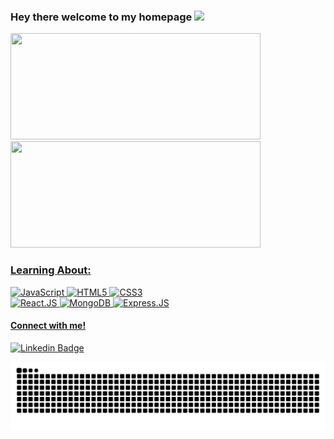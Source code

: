 ### Hey there welcome to my homepage <img src = "https://raw.githubusercontent.com/MartinHeinz/MartinHeinz/master/wave.gif" width=40px>


<div align="justify">
  <a href="https://github.com/GianLCavalini">
  <img width="400em" height="170em" src="https://github-readme-stats.vercel.app/api?username=GianLCavalini&show_icons=true&theme=dark&include_all_commits=true&count_private=true"/>
  <img width="400em" height="170em" src="https://github-readme-stats.vercel.app/api/top-langs/?username=GianLCavalini&layout=compact&langs_count=4&theme=dark"/>
</div>
  
### Learning About:

![JavaScript](https://img.shields.io/badge/JavaScript-323330?style=for-the-badge&logo=javascript&logoColor=F7DF1E)
![HTML5](https://img.shields.io/badge/HTML5-E34F26?style=for-the-badge&logo=html5&logoColor=white)
![CSS3](https://img.shields.io/badge/CSS3-1572B6?style=for-the-badge&logo=css3&logoColor=white)  
![React.JS](https://img.shields.io/badge/React-20232A?style=for-the-badge&logo=react&logoColor=61DAFB)
![MongoDB](https://img.shields.io/badge/MongoDB-4EA94B?style=for-the-badge&logo=mongodb&logoColor=white)
![Express.JS](https://img.shields.io/badge/Express.js-000000?style=for-the-badge&logo=express&logoColor=white)

  
  
#### Connect with me!
[![Linkedin Badge](https://img.shields.io/badge/LinkedIn-0077B5?style=for-the-badge&logo=linkedin&logoColor=white)](https://www.linkedin.com/in/gian-lucca-9342b8232/)
  
![Snake animation](https://github.com/GianLCavalini/GianLCavalini/blob/output/github-contribution-grid-snake.svg)
